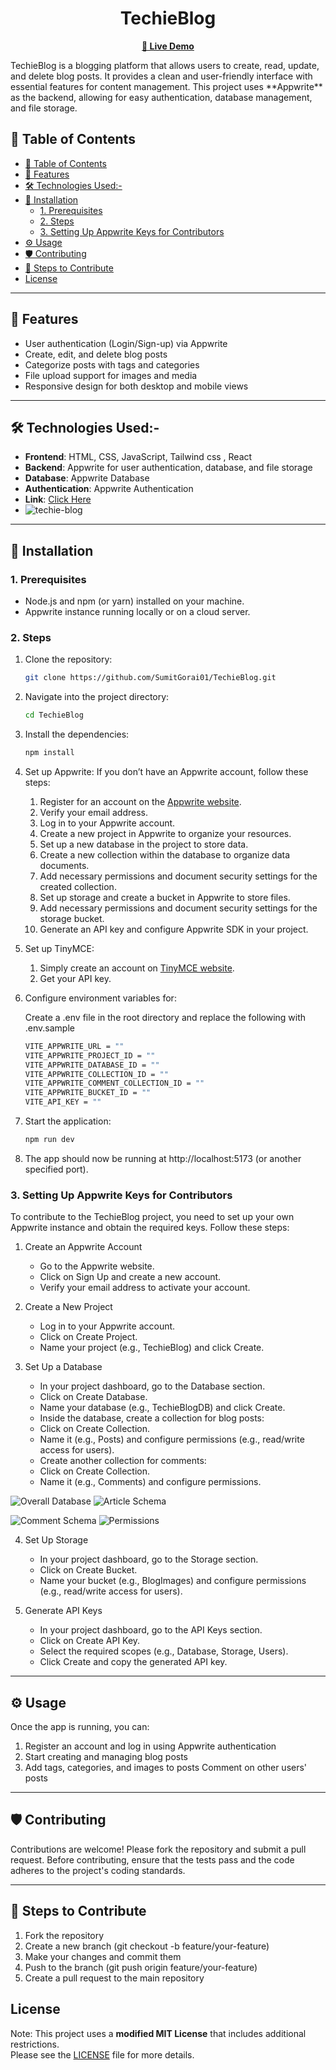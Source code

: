 <h1 align="center">TechieBlog</h1>
<p align="center">
<a href="https://techie-blogs.vercel.app/"><strong>🚀 Live Demo</strong></a>
</p>
TechieBlog is a blogging platform that allows users to create, read, update, and delete blog posts. It provides a clean and user-friendly interface with essential features for content management. This project uses **Appwrite** as the backend, allowing for easy authentication, database management, and file storage.


## 👀 Table of Contents

- [👀 Table of Contents](#-table-of-contents)
- [🦾 Features](#-features)
- [🛠 Technologies Used:-](#-technologies-used-)
- [🧩 Installation](#-installation)
  - [1. Prerequisites](#1-prerequisites)
  - [2. Steps](#2-steps)
  - [3. Setting Up Appwrite Keys for Contributors](#3-setting-up-appwrite-keys-for-contributors)
- [⚙ Usage](#-usage)
- [🛡 Contributing](#-contributing)
- [🤝 Steps to Contribute](#-steps-to-contribute)
- [License](#license)

---

## 🦾 Features

- User authentication (Login/Sign-up) via Appwrite
- Create, edit, and delete blog posts
- Categorize posts with tags and categories
- File upload support for images and media
- Responsive design for both desktop and mobile views

---


## 🛠 Technologies Used:-

- **Frontend**: HTML, CSS, JavaScript, Tailwind css , React
- **Backend**: Appwrite for user authentication, database, and file storage
- **Database**: Appwrite Database
- **Authentication**: Appwrite Authentication
- **Link**: [Click Here](https://techie-blogs.vercel.app/)
- ![techie-blog](https://github.com/user-attachments/assets/d010c27b-1b1e-4eea-999c-f9d0c9433f86)

---

## 🧩 Installation

### 1. Prerequisites

- Node.js and npm (or yarn) installed on your machine.
- Appwrite instance running locally or on a cloud server.

### 2. Steps

1. Clone the repository:
   ```bash
   git clone https://github.com/SumitGorai01/TechieBlog.git
2. Navigate into the project directory:

    ```bash
    cd TechieBlog
3. Install the dependencies:

    ```bash
    npm install
4. Set up Appwrite:
If you don’t have an Appwrite account, follow these steps:
    1. Register for an account on the [Appwrite website]().
    2. Verify your email address.
    3. Log in to your Appwrite account.
    4. Create a new project in Appwrite to organize your resources.
    5. Set up a new database in the project to store data.
    6. Create a new collection within the database to organize data documents.
    7. Add necessary permissions and document security settings for the created collection.
    8. Set up storage and create a bucket in Appwrite to store files.
    9. Add necessary permissions and document security settings for the storage bucket.
    10. Generate an API key and configure Appwrite SDK in your project.

5. Set up TinyMCE:
    1. Simply create an account on [TinyMCE website](https://www.tiny.cloud/).
    2. Get your API key.

6. Configure environment variables for:

    Create a .env file in the root directory and replace the following with .env.sample 

    ```bash
    VITE_APPWRITE_URL = ""
    VITE_APPWRITE_PROJECT_ID = ""
    VITE_APPWRITE_DATABASE_ID = ""
    VITE_APPWRITE_COLLECTION_ID = ""
    VITE_APPWRITE_COMMENT_COLLECTION_ID = ""
    VITE_APPWRITE_BUCKET_ID = ""
    VITE_API_KEY = ""
    ```
    
7. Start the application:
    
    ```bash
    npm run dev
    ```
8. The app should now be running at http://localhost:5173 (or another specified port).

### 3. Setting Up Appwrite Keys for Contributors
To contribute to the TechieBlog project, you need to set up your own Appwrite instance and obtain the required keys. Follow these steps:

1. Create an Appwrite Account
    - Go to the Appwrite website.
    - Click on Sign Up and create a new account.
    - Verify your email address to activate your account.



2. Create a New Project
    - Log in to your Appwrite account.
    - Click on Create Project.
    - Name your project (e.g., TechieBlog) and click Create.


3. Set Up a Database
    - In your project dashboard, go to the Database section.
    - Click on Create Database.
    - Name your database (e.g., TechieBlogDB) and click Create.
    - Inside the database, create a collection for blog posts:
    - Click on Create Collection.
    - Name it (e.g., Posts) and configure permissions (e.g., read/write access for users).
    - Create another collection for comments:
    - Click on Create Collection.
    - Name it (e.g., Comments) and configure permissions.

![Overall Database](./public/images/1.png)
![Article Schema](./public/images/2.png)

![Comment Schema](./public/images/3.png)
![Permissions](./public/images/4.png)

4. Set Up Storage
    - In your project dashboard, go to the Storage section.
    - Click on Create Bucket.
    - Name your bucket (e.g., BlogImages) and configure permissions (e.g., read/write access for users).


5. Generate API Keys
    - In your project dashboard, go to the API Keys section.
    - Click on Create API Key.
    - Select the required scopes (e.g., Database, Storage, Users).
    - Click Create and copy the generated API key.

---

## ⚙ Usage
Once the app is running, you can:

1. Register an account and log in using Appwrite authentication
2. Start creating and managing blog posts
3. Add tags, categories, and images to posts
Comment on other users' posts

---

## 🛡 Contributing

Contributions are welcome! Please fork the repository and submit a pull request. Before contributing, ensure that the tests pass and the code adheres to the project's coding standards.

---

## 🤝 Steps to Contribute
1. Fork the repository
2. Create a new branch (git checkout -b feature/your-feature)
3. Make your changes and commit them
4. Push to the branch (git push origin feature/your-feature)
5. Create a pull request to the main repository

## License

Note: This project uses a **modified MIT License** that includes additional restrictions.  
Please see the [LICENSE](./LICENSE) file for more details.